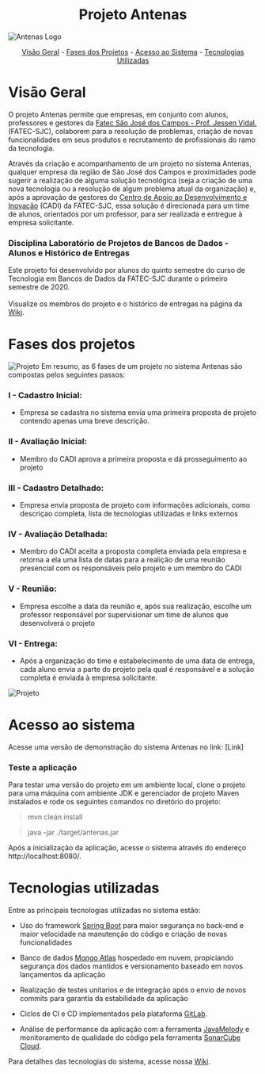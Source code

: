 <h1 align="center">Projeto Antenas</h1
\
\

![Antenas Logo](https://gitlab.com/jesscahelen/antenas-integracao/uploads/1e6947974c3be4ac0bc1026f297f904a/image.png)

<p align="center">
    <a href="#visao-geral">Visão Geral</a> -
    <a href="#fases-dos-projetos">Fases dos Projetos</a> -
    <a href="#acesso-ao-sistema">Acesso ao Sistema</a> -
    <a href="#tecnologias-utilizadas">Tecnologias Utilizadas</a>
</p>


# Visão Geral
O projeto Antenas permite que empresas, em conjunto com alunos, professores e gestores da [Fatec São José dos Campos - Prof. Jessen Vidal.](https://fatecsjc-prd.azurewebsites.net/) (FATEC-SJC), colaborem para a resolução de problemas, criação de novas funcionalidades em seus produtos e recrutamento de profissionais do ramo da tecnologia.

Através da criação e acompanhamento de um projeto no sistema Antenas, qualquer empresa da região de São José dos Campos e proximidades pode sugerir a realização de alguma solução tecnológica (seja a criação de uma nova tecnologia ou a resolução de algum problema atual da organização) e, após a aprovação de gestores do [Centro de Apoio ao Desenvolvimento e Inovação](https://fatecsjc-prd.azurewebsites.net/cadi.php) (CADI) da FATEC-SJC, essa solução é direcionada para um time de alunos, orientados por um professor, para ser realizada e entregue à empresa solicitante.

### Disciplina Laboratório de Projetos de Bancos de Dados - Alunos e Histórico de Entregas
Este projeto foi desenvolvido por alunos do quinto semestre do curso de Tecnologia em Bancos de Dados da FATEC-SJC durante o primeiro semestre de 2020.
\
\
Visualize os membros do projeto e o histórico de entregas na página da [Wiki](https://gitlab.com/jesscahelen/antenas-integracao/-/wikis/Time-e-Hist%C3%B3rico-de-Entregas).


# Fases dos projetos
![Projeto](https://gitlab.com/jesscahelen/antenas-integracao/uploads/168eac80fffc7e03b71e25ae07768826/image.png)
Em resumo, as 6 fases de um projeto no sistema Antenas são compostas pelos seguintes passos:

### I - Cadastro Inicial:
- Empresa se cadastra no sistema envia uma primeira proposta de projeto contendo apenas uma breve descrição.

### II - Avaliação Inicial:
- Membro do CADI aprova a primeira proposta e dá prosseguimento ao projeto

### III - Cadastro Detalhado:
- Empresa envia proposta de projeto com informações adicionais, como descriçao completa, lista de tecnologias utilizadas e links externos

### IV - Avaliação Detalhada:
- Membro do CADI aceita a proposta completa enviada pela empresa e retorna a ela uma lista de datas para a realição de uma reunião presencial com os responsáveis pelo projeto e um membro do CADI

### V - Reunião:
- Empresa escolhe a data da reunião e, após sua realização, escolhe um professor responsável por supervisionar um time de alunos que desenvolverá o projeto

### VI - Entrega:
- Após a organização do time e estabelecimento de uma data de entrega, cada aluno envia a parte do projeto pela qual é responsável e a solução completa é enviada à empresa solicitante.

![Projeto](https://gitlab.com/jesscahelen/antenas-integracao/uploads/e007f1f61bc292170fb75021de1701f2/image.png)

# Acesso ao sistema
Acesse uma versão de demonstração do sistema Antenas no link: [Link]

### Teste a aplicação
Para testar uma versão do projeto em um ambiente local, clone o projeto para uma máquina com ambiente JDK e gerenciador de projeto Maven instalados e rode os seguintes comandos no diretório do projeto:

>mvn clean install

>java -jar ./target/antenas.jar

Após a inicialização da aplicação, acesse o sistema através do endereço http://localhost:8080/.

# Tecnologias utilizadas
Entre as principais tecnologias utilizadas no sistema estão:
- Uso do framework [Spring Boot](https://spring.io/projects/spring-boot) para maior segurança no back-end e maior velocidade na manutenção do código e criação de novas funcionalidades

- Banco de dados [Mongo Atlas](https://www.mongodb.com/cloud/atlas) hospedado em nuvem, propiciando segurança dos dados mantidos e versionamento baseado em novos lançamentos da aplicação

- Realização de testes unitarios e de integração após o envio de novos commits para garantia da estabilidade da aplicação 

- Ciclos de CI e CD implementados pela plataforma [GitLab](https://about.gitlab.com/). 

- Análise de performance da aplicação com a ferramenta [JavaMelody](https://github.com/javamelody/javamelody/wiki) e monitoramento de qualidade do código pela ferramenta [SonarCube Cloud](https://www.sonarqube.org/).


Para detalhes das tecnologias do sistema, acesse nossa [Wiki](https://gitlab.com/jesscahelen/antenas-integracao/-/wikis/home).
